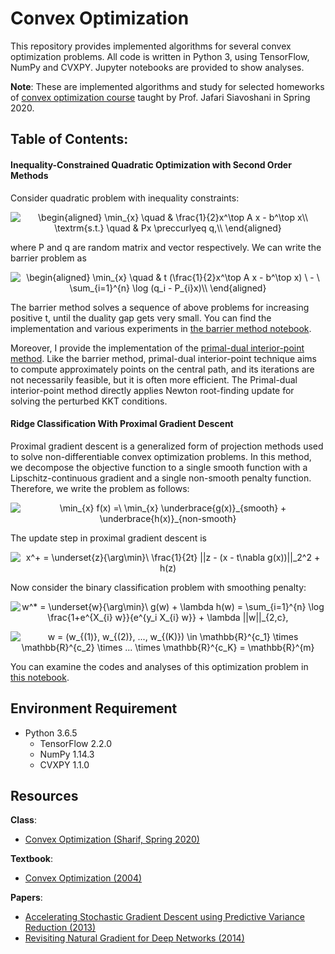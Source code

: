 # Convex Optimization
This repository provides implemented algorithms for several convex optimization problems. All code is written in Python 3, using TensorFlow, NumPy and CVXPY. Jupyter notebooks are provided to show analyses.

**Note**: These are implemented algorithms and study for selected homeworks of [convex optimization course](https://inl-lab.net/convex-optimization) taught by Prof. Jafari Siavoshani in Spring 2020.

## Table of Contents:

#### Inequality-Constrained Quadratic Optimization with Second Order Methods
Consider quadratic problem with inequality constraints:
<p align="center">
<img src="https://latex.codecogs.com/svg.latex?\begin{aligned}&space;\min_{x}&space;\quad&space;&&space;\frac{1}{2}x^\top&space;A&space;x&space;-&space;b^\top&space;x\\&space;\textrm{s.t.}&space;\quad&space;&&space;Px&space;\preccurlyeq&space;q,\\&space;\end{aligned}" title="\begin{aligned} \min_{x} \quad & \frac{1}{2}x^\top A x - b^\top x\\ \textrm{s.t.} \quad & Px \preccurlyeq q,\\ \end{aligned}" /></p>

where P and q are random matrix and vector respectively. We can write the barrier problem as
<p align="center">
<img src="https://latex.codecogs.com/svg.latex?\begin{aligned}&space;\min_{x}&space;\quad&space;&&space;t&space;(\frac{1}{2}x^\top&space;A&space;x&space;-&space;b^\top&space;x)&space;\&space;-&space;\&space;\sum_{i=1}^{n}&space;\log&space;(q_i&space;-&space;P_{i}x)\\&space;\end{aligned}" title="\begin{aligned} \min_{x} \quad & t (\frac{1}{2}x^\top A x - b^\top x) \ - \ \sum_{i=1}^{n} \log (q_i - P_{i}x)\\ \end{aligned}" /></p>

The barrier method solves a sequence of above problems for increasing positive t, until the duality gap gets very small. You can find the implementation and various experiments in [the barrier method notebook](Barrier%20Method.ipynb).

Moreover, I provide the implementation of the [primal-dual interior-point method](Primal-Dual%20Interior-Point.ipynb). Like the barrier method, primal-dual interior-point technique aims to compute approximately points on the central path, and its iterations are not necessarily feasible, but it is often more efficient. The Primal-dual interior-point method directly applies Newton root-finding update for solving the perturbed KKT conditions.

#### Ridge Classification With Proximal Gradient Descent

Proximal gradient descent is a generalized form of projection methods used to solve non-differentiable convex optimization problems. In this method, we decompose the objective function to a single smooth function with a Lipschitz-continuous gradient and a single non-smooth penalty function. Therefore, we write the problem as follows:
<p align = "center">
<img src="https://latex.codecogs.com/svg.latex?\min_{x}&space;f(x)&space;=\&space;\min_{x}&space;\underbrace{g(x)}_{smooth}&space;&plus;&space;\underbrace{h(x)}_{non-smooth}" title="\min_{x} f(x) =\ \min_{x} \underbrace{g(x)}_{smooth} + \underbrace{h(x)}_{non-smooth}" />
</p>
The update step in proximal gradient descent is
<p align = "center">
   <img src="https://latex.codecogs.com/svg.latex?x^&plus;&space;=&space;\underset{z}{\arg\min}\&space;\frac{1}{2t}&space;||z&space;-&space;(x&space;-&space;t\nabla&space;g(x))||_2^2&space;&plus;&space;h(z)" title="x^+ = \underset{z}{\arg\min}\ \frac{1}{2t} ||z - (x - t\nabla g(x))||_2^2 + h(z)" />
</p>

Now consider the binary classification problem with smoothing penalty:
<p align = "center">
   <img src="https://latex.codecogs.com/svg.latex?w^*&space;=&space;\underset{w}{\arg\min}\&space;g(w)&space;&plus;&space;\lambda&space;h(w)&space;=&space;\sum_{i=1}^{n}&space;\log&space;\frac{1&plus;e^{X_{i}&space;w}}{e^{y_i&space;X_{i}&space;w}}&space;&plus;&space;\lambda&space;||w||_{2,c}," title="w^* = \underset{w}{\arg\min}\ g(w) + \lambda h(w) = \sum_{i=1}^{n} \log \frac{1+e^{X_{i} w}}{e^{y_i X_{i} w}} + \lambda ||w||_{2,c}," /></p>
<p align = "center">
   <img src="https://latex.codecogs.com/svg.latex?w&space;=&space;(w_{(1)},&space;w_{(2)},&space;...,&space;w_{(K)})&space;\in&space;\mathbb{R}^{c_1}&space;\times&space;\mathbb{R}^{c_2}&space;\times&space;...&space;\times&space;\mathbb{R}^{c_K}&space;=&space;\mathbb{R}^{m}" title="w = (w_{(1)}, w_{(2)}, ..., w_{(K)}) \in \mathbb{R}^{c_1} \times \mathbb{R}^{c_2} \times ... \times \mathbb{R}^{c_K} = \mathbb{R}^{m}" /></p>
   
You can examine the codes and analyses of this optimization problem in [this notebook](Proximal%20Gradient%20Descent.ipynb).

## Environment Requirement
* Python 3.6.5
    * TensorFlow 2.2.0
    * NumPy 1.14.3
    * CVXPY 1.1.0
    
## Resources

**Class**:
- [Convex Optimization (Sharif, Spring 2020)](https://inl-lab.net/convex-optimization)

**Textbook**:
- [Convex Optimization (2004)](https://web.stanford.edu/~boyd/cvxbook/bv_cvxbook.pdf)

**Papers**:
- [Accelerating Stochastic Gradient Descent using Predictive Variance Reduction (2013)](https://papers.nips.cc/paper/4937-accelerating-stochastic-gradient-descent-using-predictive-variance-reduction.pdf)
- [Revisiting Natural Gradient for Deep Networks (2014)](https://arxiv.org/pdf/1301.3584.pdf)
